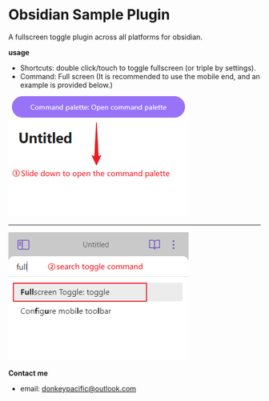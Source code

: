 # Obsidian Sample Plugin

A fullscreen toggle plugin across all platforms for obsidian.

**usage**

- Shortcuts: double click/touch to toggle fullscreen (or triple by settings).
- Command: Full screen (It is recommended to use the mobile end, and an example is provided below.)

![Image](./slide.png)
***
![Image](./command.png)

**Contact me**

- email: donkeypacific@outlook.com

